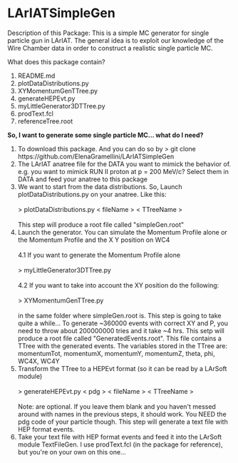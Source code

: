 # LArIATSimpleGen
Description of this Package:
This is a simple MC generator for single particle gun in LArIAT. 
The general idea is to exploit our knowledge of the Wire Chamber data in order to 
construct a realistic single particle MC.


What does this package contain?

<ol>
  <li>README.md</li>
  <li>plotDataDistributions.py</li>      
  <li>XYMomentumGenTTree.py  </li>
  <li>generateHEPEvt.py      </li>
  <li>myLittleGenerator3DTTree.py </li>
  <li>prodText.fcl</li>
  <li>referenceTree.root</li>	    
</ol>


<b> So, I want to generate some single particle MC... what do I need?</b>

<ol>
<li> To download this package. And you can do so by 
 > git clone  https://github.com/ElenaGramellini/LArIATSimpleGen
</li>
<li> The LArIAT anatree file for the DATA  you want to mimick the behavior of.
 e.g. you want to mimick RUN II proton at p = 200 MeV/c? Select them in DATA and feed your anatree to this package
</li>
<li> We want to start from the data distributions. So, Launch plotDataDistributions.py on your anatree. Like this:
<br/><br />
> plotDataDistributions.py &lt fileName &gt &lt TTreeName &gt
<br/><br />
This step will produce a root file called "simpleGen.root"
</li>
<li> Launch the generator. You can simulate the Momentum Profile alone or the Momentum Profile and the X Y position on WC4
<br />  <br />
  4.1 If you want to generate the Momentum Profile alone
<br /><br />
      > myLittleGenerator3DTTree.py
<br /><br />
  4.2 If you want to take into account the XY position do the following:
<br /><br />
      > XYMomentumGenTTree.py
<br /><br />
in the same folder where simpleGen.root is.
This step is going to take quite a while... To generate ~360000 events with correct XY and P, you need to throw about 200000000 tries and it take ~4 hrs. This setp will produce a root file called "GeneratedEvents.root". This file contains a TTree with the generated events. The variables stored in the TTree are: momentumTot, momentumX, momentumY, momentumZ, theta, phi, WC4X, WC4Y      </li>

<li> Transform the TTree to a HEPEvt format (so it can be read by a LArSoft module)
<br /><br />
> generateHEPEvt.py &lt pdg &gt &lt fileName &gt &lt TTreeName &gt
<br /><br />
Note: <fileName> <TTreeName> are optional. If you leave them blank and you haven't messed around with names in the previous steps, it should work.
You NEED the pdg code of your particle though.
This step will generate a text file with HEP format events.
</li>

<li>
 Take your text file with HEP format events and feed it into the LArSoft module TextFileGen. I use prodText.fcl (in the package for reference), but you're on your own on this one...
</li>
</ol>
